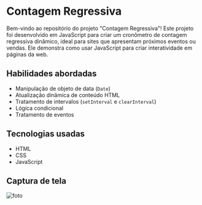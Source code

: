 # Contagem Regressiva

Bem-vindo ao repositório do projeto "Contagem Regressiva"! Este projeto foi desenvolvido em JavaScript para criar um cronômetro de contagem regressiva dinâmico, ideal para sites que apresentam próximos eventos ou vendas. Ele demonstra como usar JavaScript para criar interatividade em páginas da web.

## Habilidades abordadas

- Manipulação de objeto de data (`Date`)
- Atualização dinâmica de conteúdo HTML
- Tratamento de intervalos (`setInterval` e `clearInterval`)
- Lógica condicional
- Tratamento de eventos

## Tecnologias usadas

- HTML
- CSS
- JavaScript

## Captura de tela

![foto](https://i.postimg.cc/SsTDHbLf/Captura-de-tela-2024-09-26-141703.png)
